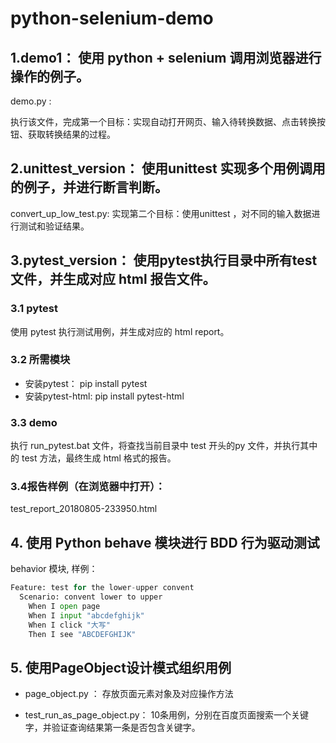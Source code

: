 # python-selenium-demo

## 1.demo1： 使用 python + selenium 调用浏览器进行操作的例子。

demo.py :

 执行该文件，完成第一个目标：实现自动打开网页、输入待转换数据、点击转换按钮、获取转换结果的过程。


## 2.unittest_version： 使用unittest 实现多个用例调用的例子，并进行断言判断。
convert_up_low_test.py: 
  实现第二个目标：使用unittest ，对不同的输入数据进行测试和验证结果。

## 3.pytest_version： 使用pytest执行目录中所有test 文件，并生成对应 html 报告文件。
###  3.1 pytest
使用 pytest 执行测试用例，并生成对应的 html report。

### 3.2 所需模块
- 安装pytest： pip install pytest
- 安装pytest-html: pip install pytest-html

### 3.3 demo
执行 run_pytest.bat 文件，将查找当前目录中 test 开头的py 文件，并执行其中的 test 方法，最终生成 html 格式的报告。

### 3.4报告样例（在浏览器中打开）： 

test_report_20180805-233950.html

## 4. 使用 Python behave 模块进行 BDD 行为驱动测试
behavior 模块, 样例：

```python
Feature: test for the lower-upper convent
  Scenario: convent lower to upper
    When I open page
    When I input "abcdefghijk"
    When I click "大写"
    Then I see "ABCDEFGHIJK"
```

## 5. 使用PageObject设计模式组织用例

- page_object.py ： 存放页面元素对象及对应操作方法

- test_run_as_page_object.py： 
10条用例，分别在百度页面搜索一个关键字，并验证查询结果第一条是否包含关键字。